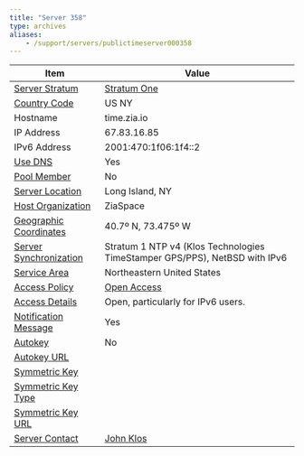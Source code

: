 ```yaml
---
title: "Server 358"
type: archives
aliases:
    - /support/servers/publictimeserver000358
---
```


| Item | Value |
| ----- | ----- |
| [Server Stratum](/support/servers/serverstratum) | [Stratum One](/support/servers/stratumonetimeservers) |
| [Country Code](/support/servers/countrycode) | US NY |
| Hostname |  time.zia.io |
| IP Address |  67.83.16.85 |
| IPv6 Address |  2001:470:1f06:1f4::2 |
| [Use DNS](/support/servers/usedns) | Yes |
| [Pool Member](/support/servers/poolmember) | No |
| [Server Location](/support/servers/serverlocation) | Long Island, NY |
| [Host Organization](/support/servers/hostorganization) | ZiaSpace |
| [ Geographic Coordinates](/support/servers/geographiccoordinates) |  40.7º N, 73.475º W |
| [Server Synchronization](/support/servers/serversynchronization) |  Stratum 1 NTP v4 (Klos Technologies TimeStamper GPS/PPS), NetBSD with IPv6  |
| [Service Area](/support/servers/servicearea) |  Northeastern United States  |
| [Access Policy](/support/servers/accesspolicy) | [Open Access](/support/servers/openaccess) |
| [Access Details](/support/servers/accessdetails) |  Open, particularly for IPv6 users.  |
| [Notification Message](/support/servers/notificationmessage) | Yes |
| [Autokey](/support/servers/autokey) | No |
| [Autokey URL](/support/servers/autokeyurl) | |
| [Symmetric Key](/support/servers/symmetrickey) |  |
| [Symmetric Key Type](/support/servers/symmetrickeytype) | |
| [Symmetric Key URL](/support/servers/symmetrickeyurl) | |
| [Server Contact](/support/servers/servercontact) | [John Klos](mailto:jklos@netbsd.org) |